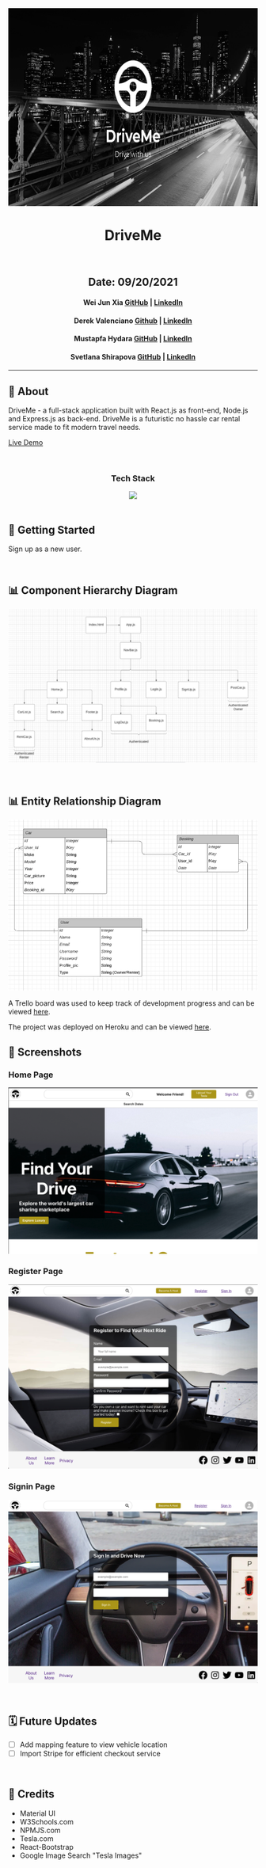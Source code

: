 <div align="center">
<img src ="images/DriveMe.png" height="400"/>
<h1 align="center">DriveMe</h1>

<br/>

## Date: 09/20/2021

#### Wei Jun Xia [GitHub](https://github.com/weijunxia) | [LinkedIn](https://www.linkedin.com/in/w3i/)

#### Derek Valenciano [Github](https://github.com/dvalenciano) | [LinkedIn](https://www.linkedin.com/in/derekvalenciano)

#### Mustapfa Hydara [GitHub](https://github.com/mhydara0624) | [LinkedIn](https://www.linkedin.com/in/mustapfahydara)

#### Svetlana Shirapova [GitHub](https://github.com/SvetLana203) | [LinkedIn](https://www.linkedin.com/in/svetlana-shirapova-aa9068219?)

</div>

---

## 🚗 About

DriveMe - a full-stack application built with React.js as front-end, Node.js and Express.js as back-end.
DriveMe is a futuristic no hassle car rental service made to fit modern travel needs.

[Live Demo](https://rocky-journey-81641.herokuapp.com)

 <br/>
 <div align="center">
  <h3>Tech Stack</h3>
  <img src="https://repository-images.githubusercontent.com/141744474/1ce68080-769e-11ea-8f62-d743905db95e"/>
</div>
</br>

## 🚀 Getting Started

Sign up as a new user.

<br/>

## 📊 Component Hierarchy Diagram

![CHD](images/CHD.png)

<br/>

## 📊 Entity Relationship Diagram

![ERD](images/ERD.png)

A Trello board was used to keep track of development progress and can be viewed [here](https://trello.com/b/i35voRC8/group-project).

The project was deployed on Heroku and can be viewed [here]().

## 📸 Screenshots

### Home Page

![screenshot](images/Home_page.png)

### Register Page

![screenshot2](images/Register_page.png)

### Signin Page

![screenshot3](images/Signin_page.png)

<br/>

## 🗓 Future Updates

- [ ] Add mapping feature to view vehicle location
- [ ] Import Stripe for efficient checkout service

<br/>

## 📖 Credits

- Material UI
- W3Schools.com
- NPMJS.com
- Tesla.com
- React-Bootstrap
- Google Image Search "Tesla Images"
